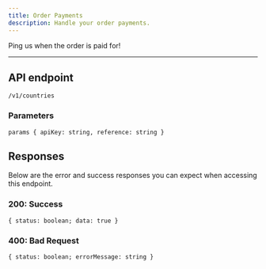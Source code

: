 ```yaml
---
title: Order Payments
description: Handle your order payments.
---
```


Ping us when the order is paid for!

---

## API endpoint

```shell
/v1/countries
```

### Parameters

```shell
params { apiKey: string, reference: string }
```

## Responses

Below are the error and success responses you can expect when accessing this endpoint.

### 200: Success

```shell
{ status: boolean; data: true }
```

### 400: Bad Request

```shell
{ status: boolean; errorMessage: string }
```
